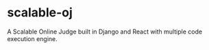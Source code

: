 # scalable-oj
A Scalable Online Judge built in Django and React with multiple code execution engine.
